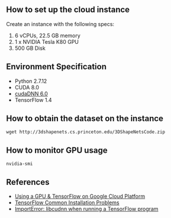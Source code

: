 ## How to set up the cloud instance
Create an instance with the following specs:
1.  6 vCPUs, 22.5 GB memory
2.  1 x NVIDIA Tesla K80 GPU
3.  500 GB Disk

## Environment Specification
* Python 2.7.12
* CUDA 8.0
* [cudaDNN 6.0](https://developer.nvidia.com/rdp/cudnn-download)
* TensorFlow 1.4

## How to obtain the dataset on the instance
```shell
wget http://3dshapenets.cs.princeton.edu/3DShapeNetsCode.zip 
```

## How to monitor GPU usage
```shell
nvidia-smi
```
## References
* [Using a GPU & TensorFlow on Google Cloud Platform](https://medium.com/google-cloud/using-a-gpu-tensorflow-on-google-cloud-platform-1a2458f42b0)
* [TensorFlow Common Installation Problems](https://www.tensorflow.org/install/install_linux#common_installation_problems)
* [ImportError: libcudnn when running a TensorFlow program](https://stackoverflow.com/questions/41991101/importerror-libcudnn-when-running-a-tensorflow-program)
